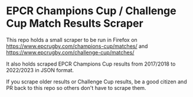 # EPCR Champions Cup / Challenge Cup Match Results Scraper

This repo holds a small scraper to be run in Firefox on https://www.epcrugby.com/champions-cup/matches/ and https://www.epcrugby.com/challenge-cup/matches/ 

It also holds scraped EPCR Champions Cup results from 2017/2018 to 2022/2023 in JSON format.

If you scrape older results or Challenge Cup results, be a good citizen and PR back to this repo so others don't have to scrape them.
